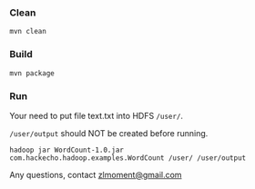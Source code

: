 ### Clean

<code>mvn clean</code>

### Build

<code>mvn package</code>

### Run

Your need to put file text.txt into HDFS <code>/user/</code>.

<code>/user/output</code> should NOT be created before running.

<code>hadoop jar WordCount-1.0.jar com.hackecho.hadoop.examples.WordCount /user/ /user/output</code>

Any questions, contact zlmoment@gmail.com